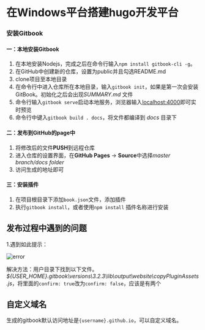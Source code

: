 # 在Windows平台搭建hugo开发平台

### 安装Gitbook

#### 一：本地安装Gitbook

1. 在本地安装Nodejs，完成之后在命令行输入`npm install gitbook-cli -g`。
2. 在GitHub中创建新的仓库，设置为public并且勾选README.md
3. clone项目至本地目录
4. 在命令行中进入仓库所在本地目录，输入`gitbook init`，如果是第一次会安装GitBook。初始化之后会出现*SUMMARY.md* 文件
5. 命令行输入`gitbook serve`启动本地服务，浏览器输入[localhost:4000](访问地址)即可实时预览
6. 命令行中键入`gitbook build . docs`，将文件都编译到 *docs* 目录下

#### 二：发布到GitHub的page中

1. 将修改后的文件**PUSH**到远程仓库
2. 进入仓库的设置界面，在**GitHub Pages** → **Source**中选择*master branch/docs folder*
3. 访问生成的地址即可

#### 三：安装插件

1. 在项目根目录下添加`book.json`文件，添加插件
2. 执行`gitbook install`，或者使用`npm install` 插件名称进行安装



## 发布过程中遇到的问题

1.遇到如此提示：

![error][1]

解决方法：用户目录下找到以下文件。
*${USER_HOME}\.gitbook\versions\3.2.3\lib\output\website\copyPluginAssets.js*，将里面的`confirm: true`改为`confirm: false`，应该是有两个



## 自定义域名

生成的gitbook默认访问地址是`{username}.github.io`，可以自定义域名。

[1]: https://blog-1252667810.cos.ap-shanghai.myqcloud.com/image/201910/8dfb512b09ea46d59b87c998a9bf2fbb.png

